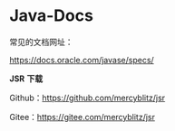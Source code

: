 # Java-Docs
常见的文档网址：

<a href="https://docs.oracle.com/javase/specs/">https://docs.oracle.com/javase/specs/</a>



**JSR** **下载**

Github：https://github.com/mercyblitz/jsr

Gitee：https://gitee.com/mercyblitz/jsr
